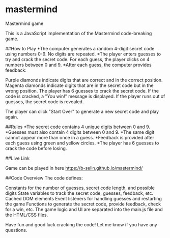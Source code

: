 # mastermind
Mastermind game 

This is a JavaScript implementation of the Mastermind code-breaking game.


##How to Play
*The computer generates a random 4-digit secret code using numbers 0-9. No digits are repeated.
*The player enters guesses to try and crack the secret code. For each guess, the player clicks on 4 numbers between 0 and 9.
*After each guess, the computer provides feedback:

Purple diamonds indicate digits that are correct and in the correct position.
Magenta diamonds indicate digits that are in the secret code but in the wrong position.
The player has 6 guesses to crack the secret code. If the code is cracked, a "You win!" message is displayed. If the player runs out of guesses, the secret code is revealed.

The player can click "Start Over" to generate a new secret code and play again.

##Rules
*The secret code contains 4 unique digits between 0 and 9.
*Guesses must also contain 4 digits between 0 and 9.
*The same digit cannot appear more than once in a guess.
*Feedback is provided after each guess using green and yellow circles.
*The player has 6 guesses to crack the code before losing.

##Live Link

Game can be played in here
https://b-selin.github.io/mastermind/

##Code Overview
The code defines:

Constants for the number of guesses, secret code length, and possible digits
State variables to track the secret code, guesses, feedback, etc.
Cached DOM elements
Event listeners for handling guesses and restarting the game
Functions to generate the secret code, provide feedback, check for a win, etc.
The game logic and UI are separated into the main.js file and the HTML/CSS files.

Have fun and good luck cracking the code! Let me know if you have any questions.  
